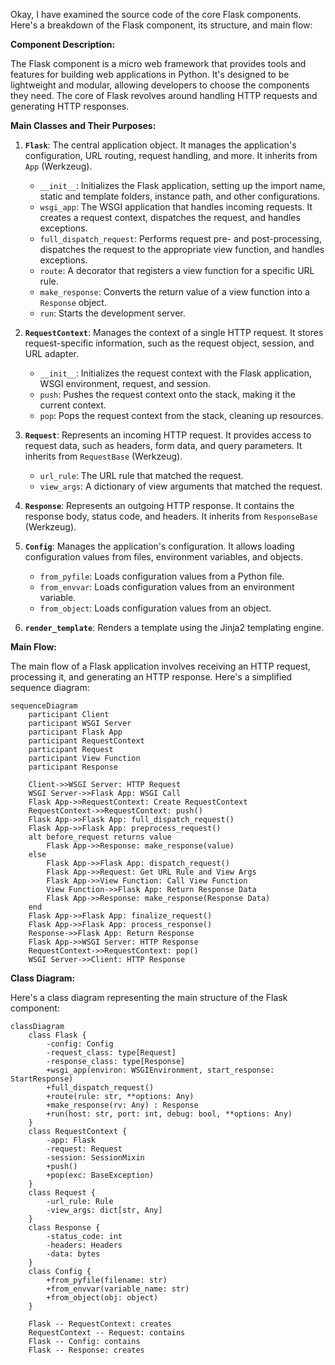 Okay, I have examined the source code of the core Flask components. Here's a breakdown of the Flask component, its structure, and main flow:

**Component Description:**

The Flask component is a micro web framework that provides tools and features for building web applications in Python. It's designed to be lightweight and modular, allowing developers to choose the components they need. The core of Flask revolves around handling HTTP requests and generating HTTP responses.

**Main Classes and Their Purposes:**

1.  **`Flask`**: The central application object. It manages the application's configuration, URL routing, request handling, and more. It inherits from `App` (Werkzeug).
    *   `__init__`: Initializes the Flask application, setting up the import name, static and template folders, instance path, and other configurations.
    *   `wsgi_app`: The WSGI application that handles incoming requests. It creates a request context, dispatches the request, and handles exceptions.
    *   `full_dispatch_request`: Performs request pre- and post-processing, dispatches the request to the appropriate view function, and handles exceptions.
    *   `route`: A decorator that registers a view function for a specific URL rule.
    *   `make_response`: Converts the return value of a view function into a `Response` object.
    *   `run`: Starts the development server.

2.  **`RequestContext`**: Manages the context of a single HTTP request. It stores request-specific information, such as the request object, session, and URL adapter.
    *   `__init__`: Initializes the request context with the Flask application, WSGI environment, request, and session.
    *   `push`: Pushes the request context onto the stack, making it the current context.
    *   `pop`: Pops the request context from the stack, cleaning up resources.

3.  **`Request`**: Represents an incoming HTTP request. It provides access to request data, such as headers, form data, and query parameters. It inherits from `RequestBase` (Werkzeug).
    *   `url_rule`: The URL rule that matched the request.
    *   `view_args`: A dictionary of view arguments that matched the request.

4.  **`Response`**: Represents an outgoing HTTP response. It contains the response body, status code, and headers. It inherits from `ResponseBase` (Werkzeug).

5.  **`Config`**: Manages the application's configuration. It allows loading configuration values from files, environment variables, and objects.
    *   `from_pyfile`: Loads configuration values from a Python file.
    *   `from_envvar`: Loads configuration values from an environment variable.
    *   `from_object`: Loads configuration values from an object.

6.  **`render_template`**: Renders a template using the Jinja2 templating engine.

**Main Flow:**

The main flow of a Flask application involves receiving an HTTP request, processing it, and generating an HTTP response. Here's a simplified sequence diagram:

```mermaid
sequenceDiagram
    participant Client
    participant WSGI Server
    participant Flask App
    participant RequestContext
    participant Request
    participant View Function
    participant Response

    Client->>WSGI Server: HTTP Request
    WSGI Server->>Flask App: WSGI Call
    Flask App->>RequestContext: Create RequestContext
    RequestContext->>RequestContext: push()
    Flask App->>Flask App: full_dispatch_request()
    Flask App->>Flask App: preprocess_request()
    alt before_request returns value
        Flask App->>Response: make_response(value)
    else
        Flask App->>Flask App: dispatch_request()
        Flask App->>Request: Get URL Rule and View Args
        Flask App->>View Function: Call View Function
        View Function->>Flask App: Return Response Data
        Flask App->>Response: make_response(Response Data)
    end
    Flask App->>Flask App: finalize_request()
    Flask App->>Flask App: process_response()
    Response->>Flask App: Return Response
    Flask App->>WSGI Server: HTTP Response
    RequestContext->>RequestContext: pop()
    WSGI Server->>Client: HTTP Response
```

**Class Diagram:**

Here's a class diagram representing the main structure of the Flask component:

```mermaid
classDiagram
    class Flask {
        -config: Config
        -request_class: type[Request]
        -response_class: type[Response]
        +wsgi_app(environ: WSGIEnvironment, start_response: StartResponse)
        +full_dispatch_request()
        +route(rule: str, **options: Any)
        +make_response(rv: Any) : Response
        +run(host: str, port: int, debug: bool, **options: Any)
    }
    class RequestContext {
        -app: Flask
        -request: Request
        -session: SessionMixin
        +push()
        +pop(exc: BaseException)
    }
    class Request {
        -url_rule: Rule
        -view_args: dict[str, Any]
    }
    class Response {
        -status_code: int
        -headers: Headers
        -data: bytes
    }
    class Config {
        +from_pyfile(filename: str)
        +from_envvar(variable_name: str)
        +from_object(obj: object)
    }

    Flask -- RequestContext: creates
    RequestContext -- Request: contains
    Flask -- Config: contains
    Flask -- Response: creates
```